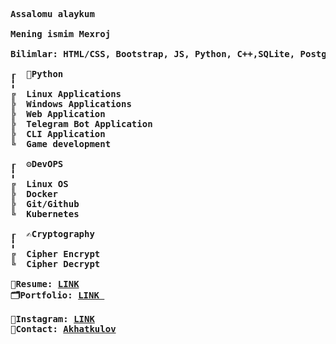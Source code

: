 <pre> <b>
Assalomu alaykum 

Mening ismim Mexroj

Bilimlar: HTML/CSS, Bootstrap, JS, Python, C++,SQLite, Postgres SQL

┎  🐍Python
╏
╔  Linux Applications
╠  Windows Applications
╠  Web Application 
╠  Telegram Bot Application
╠  CLI Application
╚  Game development

┎  ⚙️DevOPS
╏
╔  Linux OS
╠  Docker
╠  Git/Github
╚  Kubernetes

┎  ✍️Cryptography
╏
╔  Cipher Encrypt
╚  Cipher Decrypt

📜Resume: <a href="https://thewind.uz/">LINK</a>
🗂Portfolio: <a href="https://github.com/akhatkulov/">LINK </a>

📸Instagram: <a href="https://instagram.com/42_Akhatkulov">LINK</a>
💬Contact: <a href="https://t.me/Akhatkulov">Akhatkulov</a>
</b></pre>
